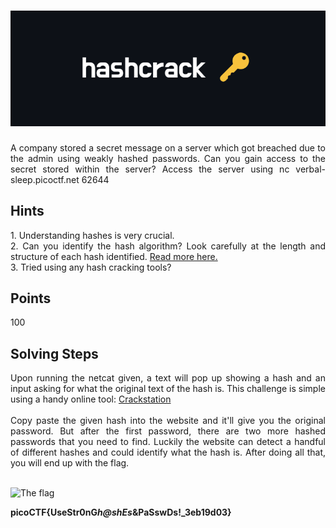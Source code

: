# ![Title](additional-files/hashcrack-title.png)

<div style="text-align: justify">A company stored a secret message on a server which got breached due to the admin using weakly hashed passwords. Can you gain access to the secret stored within the server?
Access the server using nc verbal-sleep.picoctf.net 62644 </div>

## Hints

<div style="text-align: justify">
1. Understanding hashes is very crucial. <br>
2. Can you identify the hash algorithm? Look carefully at the length and structure of each hash identified. <a href="https://primer.picoctf.org/#_hashing">Read more here.</a><br>
3. Tried using any hash cracking tools? <br>
</div>

## Points

100

## Solving Steps

<div style="text-align: justify"> Upon running the netcat given, a text will pop up showing a hash and an input asking for what the original text of the hash is. This challenge is simple using a handy online tool: <a href="https://crackstation.net/">Crackstation</a></div><br>

<div style="text-align: justify"> Copy paste the given hash into the website and it'll give you the original password. But after the first password, there are two more hashed passwords that you need to find. Luckily the website can detect a handful of different hashes and could identify what the hash is. After doing all that, you will end up with the flag.</div><br>

![The flag](additional-files/hash-results.png)<br>

<b>picoCTF{UseStr0nG*h@shEs*&PaSswDs!\_3eb19d03}</b>
